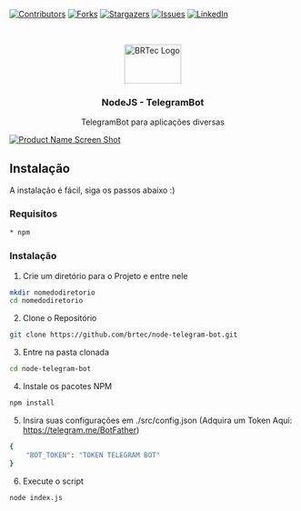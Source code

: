 [![Contributors][contributors-shield]][contributors-url]
[![Forks][forks-shield]][forks-url]
[![Stargazers][stars-shield]][stars-url]
[![Issues][issues-shield]][issues-url]
[![LinkedIn][linkedin-shield]][linkedin-url]

<!-- PROJECT LOGO -->
<br>
<p align="center">
  <a href="https://github.com/brtec">
    <img src="https://cdn.discordapp.com/attachments/761310924292096000/774807309875675177/logonode.png" alt="BRTec Logo" width="100" height="69">
  </a>

  <h3 align="center">NodeJS - TelegramBot</h3>

  <p align="center">
    TelegramBot para aplicações diversas
    <br />
  </p>
</p>

[![Product Name Screen Shot][product-screenshot]]()

<!-- GETTING STARTED -->
## Instalação

A instalação é fácil, siga os passos abaixo :)

### Requisitos
```sh
* npm
```

### Instalação

1. Crie um diretório para o Projeto e entre nele
```sh
mkdir nomedodiretorio
cd nomedodiretorio
```

2. Clone o Repositório
```sh
git clone https://github.com/brtec/node-telegram-bot.git
```

3. Entre na pasta clonada
```sh
cd node-telegram-bot
```

4. Instale os pacotes NPM
```sh
npm install
```

5. Insira suas configurações em ./src/config.json (Adquira um Token Aqui: https://telegram.me/BotFather)
```sh
{
	"BOT_TOKEN": "TOKEN TELEGRAM BOT"
}
```

6. Execute o script
```sh
node index.js
```
[contributors-shield]: https://img.shields.io/github/contributors/brtec/node-telegram-bot.svg?style=flat-square
[contributors-url]: https://github.com/brtec/node-telegram-bot/graphs/contributors
[forks-shield]: https://img.shields.io/github/forks/brtec/node-telegram-bot.svg?style=flat-square
[forks-url]: https://github.com/brtec/node-telegram-bot/network/members
[stars-shield]: https://img.shields.io/github/stars/brtec/node-telegram-bot.svg?style=flat-square
[stars-url]: https://github.com/brtec/node-telegram-bot/stargazers
[issues-shield]: https://img.shields.io/github/issues/brtec/node-telegram-bot.svg?style=flat-square
[issues-url]: https://github.com/brtec/node-telegram-bot/issues
[linkedin-shield]: https://img.shields.io/badge/-LinkedIn-black.svg?style=flat-square&logo=linkedin&colorB=555
[linkedin-url]: https://www.linkedin.com/in/bruno-rezende-67720663/
[product-screenshot]: https://cdn.discordapp.com/attachments/761310924292096000/774798284941688882/unknown.png